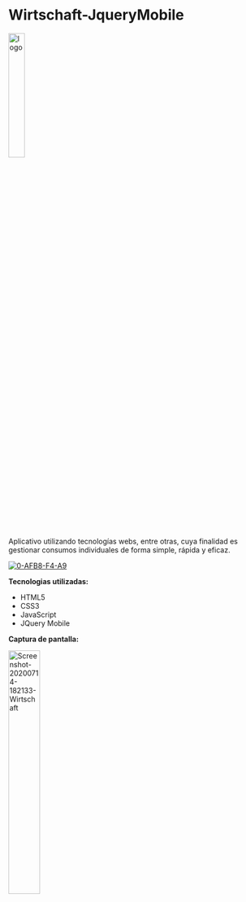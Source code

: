 # Wirtschaft-JqueryMobile
<a href="https://www.linkedin.com/in/acostasimon"><img src="https://i.ibb.co/bQnHGDt/logo.png" alt="logo" width="25%" height="25%" border="0"></a>

Aplicativo utilizando tecnologías webs, entre otras, cuya finalidad es gestionar consumos individuales de forma simple, rápida y eficaz.

<a href="https://www.linkedin.com/in/acostasimon"><img src="https://i.ibb.co/rFV3Mpv/0-AFB8-F4-A9.png" alt="0-AFB8-F4-A9" border="0"></a>

**Tecnologias utilizadas:**

- HTML5
- CSS3
- JavaScript
- JQuery Mobile

**Captura de pantalla:**


<a href="https://www.linkedin.com/in/acostasimon"><img src="https://i.ibb.co/PtpPkzT/Screenshot-20200714-182133-Wirtschaft.jpg" width="35%" height="35%" alt="Screenshot-20200714-182133-Wirtschaft" border="0"></a>
